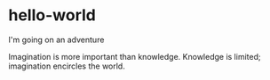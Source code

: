 # hello-world
I'm going on an adventure

Imagination is more important than knowledge. Knowledge is limited; imagination encircles the world.
